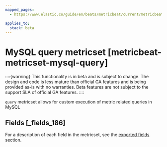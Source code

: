 ```yaml
---
mapped_pages:
  - https://www.elastic.co/guide/en/beats/metricbeat/current/metricbeat-metricset-mysql-query.html

applies_to:
  stack: beta
---
```


# MySQL query metricset [metricbeat-metricset-mysql-query]

::::{warning}
This functionality is in beta and is subject to change. The design and code is less mature than official GA features and is being provided as-is with no warranties. Beta features are not subject to the support SLA of official GA features.
::::


`query` metricset allows for custom execution of metric related queries in MySQL

## Fields [_fields_186]

For a description of each field in the metricset, see the [exported fields](/reference/metricbeat/exported-fields-mysql.md) section.


